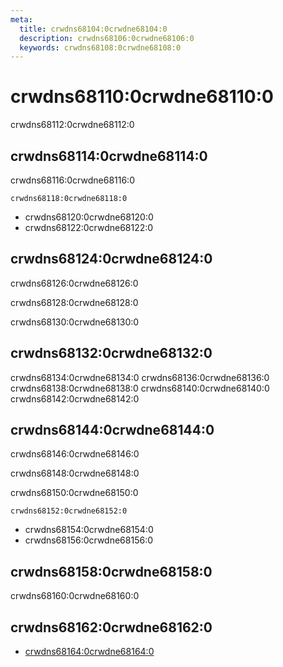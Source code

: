 ```yaml
---
meta:
  title: crwdns68104:0crwdne68104:0
  description: crwdns68106:0crwdne68106:0
  keywords: crwdns68108:0crwdne68108:0
---
```


# crwdns68110:0crwdne68110:0
crwdns68112:0crwdne68112:0

<entry-ad />

## crwdns68114:0crwdne68114:0
crwdns68116:0crwdne68116:0

`crwdns68118:0crwdne68118:0`
- crwdns68120:0crwdne68120:0
- crwdns68122:0crwdne68122:0


## crwdns68124:0crwdne68124:0
crwdns68126:0crwdne68126:0

  crwdns68128:0crwdne68128:0

  crwdns68130:0crwdne68130:0

## crwdns68132:0crwdne68132:0
crwdns68134:0crwdne68134:0
<alert type="success">crwdns68136:0crwdne68136:0</alert>
<alert type="info">crwdns68138:0crwdne68138:0</alert>
<alert type="warning">crwdns68140:0crwdne68140:0</alert>
<alert type="error">crwdns68142:0crwdne68142:0</alert>

## crwdns68144:0crwdne68144:0
crwdns68146:0crwdne68146:0

  crwdns68148:0crwdne68148:0

  crwdns68150:0crwdne68150:0

  `crwdns68152:0crwdne68152:0`
  - crwdns68154:0crwdne68154:0
  - crwdns68156:0crwdne68156:0

## crwdns68158:0crwdne68158:0
crwdns68160:0crwdne68160:0

## crwdns68162:0crwdne68162:0
  - [crwdns68164:0crwdne68164:0]()

<endmatter />
